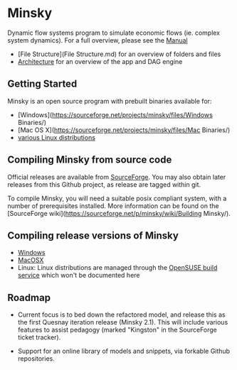 # Minsky

Dynamic flow systems program to simulate economic flows (ie. complex system dynamics).
For a full overview, please see the [Manual](http://minsky.sf.net/manual/minsky.html)

- [File Structure](File Structure.md) for an overview of folders and files
- [Architecture](Architecture.md) for an overview of the app and DAG engine

## Getting Started

Minsky is an open source program with prebuilt binaries available for:
- [Windows](https://sourceforge.net/projects/minsky/files/Windows Binaries/)
- [Mac OS X](https://sourceforge.net/projects/minsky/files/Mac Binaries/)
- [various Linux distributions](https://build.opensuse.org/package/show/home:hpcoder1/minsky)

## Compiling Minsky from source code

Official releases are available from [SourceForge](https://sourceforge.net/projects/minsky/files/Sources/). You may also obtain later releases from this Github project, as release are tagged within git.

To compile Minsky, you will need a suitable posix compliant system, with a number of prerequisites installed. More information can be found on the [SourceForge wiki](https://sourceforge.net/p/minsky/wiki/Building Minsky/).

## Compiling release versions of Minsky

- [Windows](githubdocs/WindowsRelease.md)
- [MacOSX](githubdocs/MacRelease.md)
- Linux: Linux distributions are managed through the [OpenSUSE build service](https://build.opensuse.org/package/show/home:hpcoder1/minsky) which won't be documented here

## Roadmap

- Current focus is to bed down the refactored model, and release this as the first Quesnay iteration release (Minsky 2.1). This will include various features to assist pedagogy (marked "Kingston" in the SourceForge ticket tracker).

- Support for an online library of models and snippets, via forkable Github repositories.


